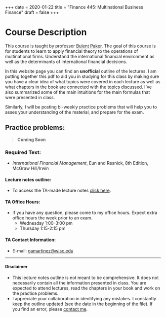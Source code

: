 +++
date = 2020-01-22
title = "Finance 445: Multinational Business Finance"
draft = false
+++

# Course Description

This course is taught by professor [Bulent Paker](https://bus.wisc.edu/faculty/bulent-paker).
The goal of this course is for students to learn to apply financial theory to the operations of multinational firms. Understand the international financial environment as well as the determinants of international financial decisions.

In this website page you can find an **unofficial** outline of the lectures. I am putting together this pdf to aid you in studying for this class by making sure you have a clear idea of what topics were covered in each lecture as well as what chapters in the book are connected with the topics discussed. I've also summarized some of the main intuitions for the main formulas that were presented in class.

Similarly, I will be posting bi-weekly practice problems that will help you to asses your understanding of the material, and prepare for the exam.

## Practice problems:
> **Coming Soon**
>
>

### Required Text:

* *International Financial Management*, Eun and Resnick, 8th Edition, McGraw Hill/Irwin

#### Lecture notes outline:

* To access the TA-made lecture notes [click here](https://www.dropbox.com/s/s8ye3qbb07yrgl1/Notes_445.pdf?raw=1).

#### TA Office Hours:

* If you have any question, please come to my office hours. Expect extra office hours the week prior to an exam.
  * Wednesday 1:00-3:00 pm
  *  Thursday 1:15-2:15  pm

#### TA Contact Information:

  * E-mail: [gamartinez@wisc.edu](mailto:gamartinez@wisc.edu)


---
#### Disclaimer
* This lecture notes outline is not meant to be comprehensive. It does not necessarily contain all the information presented in class. You are expected to attend lectures, read the chapters in your book and work on the practice problems.
* I appreciate your collaboration in identifying any mistakes. I constantly keep the outline updated (see the date in the beginning of the file). If you find an error, please [contact me](mailto:gamartinez@wisc.edu).
